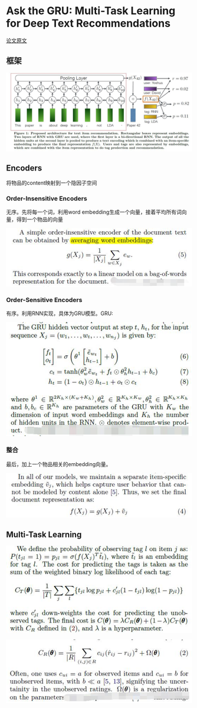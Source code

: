 # Ask the GRU: Multi-Task Learning for Deep Text Recommendations

[论文原文](https://github.com/chenboability/RecommenderSystem-Paper/blob/master/Deep%20Learning/paper/Ask%20the%20gru%20Multi-task%20learning%20for%20deep%20text%20recommendations.pdf)

## 框架

![](res/90.jpg)

## Encoders

将物品的content映射到一个隐因子空间

### Order-Insensitive Encoders

无序。先将每一个词，利用word embedding生成一个向量，接着平均所有词向量，得到一个物品的向量

![](res/88.jpg)

### Order-Sensitive Encoders

有序。利用RNN实现，具体为GRU模型。GRU:

![](res/89.jpg)

### 整合

最后，加上一个物品相关的embedding向量。

![](res/91.jpg)

## Multi-Task Learning

![](res/92.jpg)

![](res/93.jpg)

